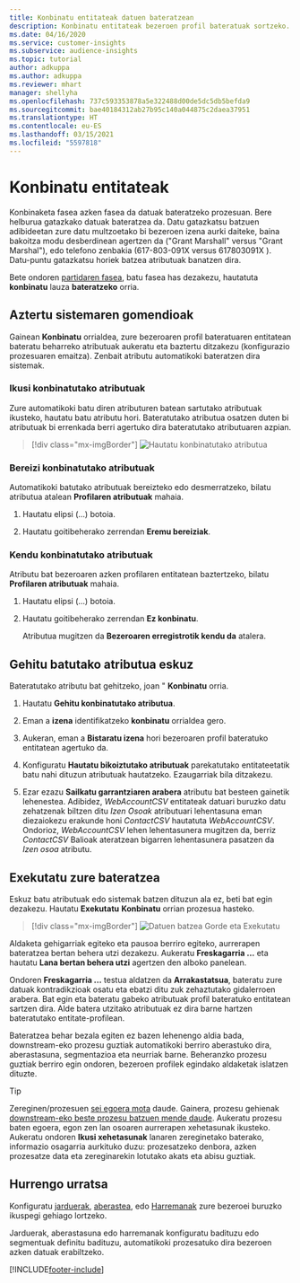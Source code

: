 ```yaml
---
title: Konbinatu entitateak datuen bateratzean
description: Konbinatu entitateak bezeroen profil bateratuak sortzeko.
ms.date: 04/16/2020
ms.service: customer-insights
ms.subservice: audience-insights
ms.topic: tutorial
author: adkuppa
ms.author: adkuppa
ms.reviewer: mhart
manager: shellyha
ms.openlocfilehash: 737c593353878a5e322488d00de5dc5db5befda9
ms.sourcegitcommit: bae40184312ab27b95c140a044875c2daea37951
ms.translationtype: HT
ms.contentlocale: eu-ES
ms.lasthandoff: 03/15/2021
ms.locfileid: "5597818"
---
```

# <a name="merge-entities"></a>Konbinatu entitateak

Konbinaketa fasea azken fasea da datuak bateratzeko prozesuan. Bere helburua gatazkako datuak bateratzea da. Datu gatazkatsu batzuen adibideetan zure datu multzoetako bi bezeroen izena aurki daiteke, baina bakoitza modu desberdinean agertzen da ("Grant Marshall" versus "Grant Marshal"), edo telefono zenbakia (617-803-091X versus 617803091X ). Datu-puntu gatazkatsu horiek batzea atributuak banatzen dira.

Bete ondoren [partidaren fasea](match-entities.md), batu fasea has dezakezu, hautatuta **konbinatu** lauza **bateratzeko** orria.

## <a name="review-system-recommendations"></a>Aztertu sistemaren gomendioak

Gainean **Konbinatu** orrialdea, zure bezeroaren profil bateratuaren entitatean bateratu beharreko atributuak aukeratu eta baztertu ditzakezu (konfigurazio prozesuaren emaitza). Zenbait atributu automatikoki bateratzen dira sistemak.

### <a name="view-merged-attributes"></a>Ikusi konbinatutako atributuak

Zure automatikoki batu diren atributuren batean sartutako atributuak ikusteko, hautatu batu atributu hori. Bateratutako atributua osatzen duten bi atributuak bi errenkada berri agertuko dira bateratutako atributuaren azpian.

> [!div class="mx-imgBorder"]
> ![Hautatu konbinatutako atributua](media/configure-data-merge-profile-attributes.png "Hautatu konbinatutako atributua")

### <a name="separate-merged-attributes"></a>Bereizi konbinatutako atributuak

Automatikoki batutako atributuak bereizteko edo desmerratzeko, bilatu atributua atalean **Profilaren atributuak** mahaia.

1. Hautatu elipsi (...) botoia.
  
2. Hautatu goitibeherako zerrendan **Eremu bereiziak**.

### <a name="remove-merged-attributes"></a>Kendu konbinatutako atributuak

Atributu bat bezeroaren azken profilaren entitatean baztertzeko, bilatu **Profilaren atributuak** mahaia.

1. Hautatu elipsi (...) botoia.
  
2. Hautatu goitibeherako zerrendan **Ez konbinatu**.

   Atributua mugitzen da **Bezeroaren erregistrotik kendu da** atalera.

## <a name="manually-add-a-merged-attribute"></a>Gehitu batutako atributua eskuz

Bateratutako atributu bat gehitzeko, joan " **Konbinatu** orria.

1. Hautatu **Gehitu konbinatutako atributua**.

2. Eman a **izena** identifikatzeko **konbinatu** orrialdea gero.

3. Aukeran, eman a **Bistaratu izena** hori bezeroaren profil bateratuko entitatean agertuko da.

4. Konfiguratu **Hautatu bikoiztutako atributuak** parekatutako entitateetatik batu nahi dituzun atributuak hautatzeko. Ezaugarriak bila ditzakezu.

5. Ezar ezazu **Sailkatu garrantziaren arabera** atributu bat besteen gainetik lehenestea. Adibidez, *WebAccountCSV* entitateak datuari buruzko datu zehatzenak biltzen ditu *Izen Osoak* atributuari lehentasuna eman diezaiokezu erakunde honi *ContactCSV* hautatuta *WebAccountCSV*. Ondorioz, *WebAccountCSV* lehen lehentasunera mugitzen da, berriz *ContactCSV* Balioak ateratzean bigarren lehentasunera pasatzen da *Izen osoa* atributu.

## <a name="run-your-merge"></a>Exekutatu zure bateratzea

Eskuz batu atributuak edo sistemak batzen dituzun ala ez, beti bat egin dezakezu. Hautatu **Exekutatu** **Konbinatu** orrian prozesua hasteko.

> [!div class="mx-imgBorder"]
> ![Datuen batzea Gorde eta Exekutatu](media/configure-data-merge-save-run.png "Datuen batzea Gorde eta Exekutatu")

Aldaketa gehigarriak egiteko eta pausoa berriro egiteko, aurrerapen bateratzea bertan behera utzi dezakezu. Aukeratu **Freskagarria ...** eta hautatu **Lana bertan behera utzi** agertzen den alboko panelean.

Ondoren **Freskagarria ...** testua aldatzen da **Arrakastatsua**, bateratu zure datuak kontradikzioak osatu eta ebatzi ditu zuk zehaztutako gidalerroen arabera. Bat egin eta bateratu gabeko atributuak profil bateratuko entitatean sartzen dira. Alde batera utzitako atributuak ez dira barne hartzen bateratutako entitate-profilean.

Bateratzea behar bezala egiten ez bazen lehenengo aldia bada, downstream-eko prozesu guztiak automatikoki berriro aberastuko dira, aberastasuna, segmentazioa eta neurriak barne. Beheranzko prozesu guztiak berriro egin ondoren, bezeroen profilek egindako aldaketak islatzen dituzte.

> [!TIP]
> Zereginen/prozesuen [sei egoera mota](system.md#status-types) daude. Gainera, prozesu gehienak [downstream-eko beste prozesu batzuen mende daude](system.md#refresh-policies). Aukeratu prozesu baten egoera, egon zen lan osoaren aurrerapen xehetasunak ikusteko. Aukeratu ondoren **Ikusi xehetasunak** lanaren zereginetako baterako, informazio osagarria aurkituko duzu: prozesatzeko denbora, azken prozesatze data eta zereginarekin lotutako akats eta abisu guztiak.

## <a name="next-step"></a>Hurrengo urratsa

Konfiguratu [jarduerak](activities.md), [aberastea](enrichment-microsoft-graph.md), edo [Harremanak](relationships.md) zure bezeroei buruzko ikuspegi gehiago lortzeko.

Jarduerak, aberastasuna edo harremanak konfiguratu badituzu edo segmentuak definitu badituzu, automatikoki prozesatuko dira bezeroen azken datuak erabiltzeko.




[!INCLUDE[footer-include](../includes/footer-banner.md)]
